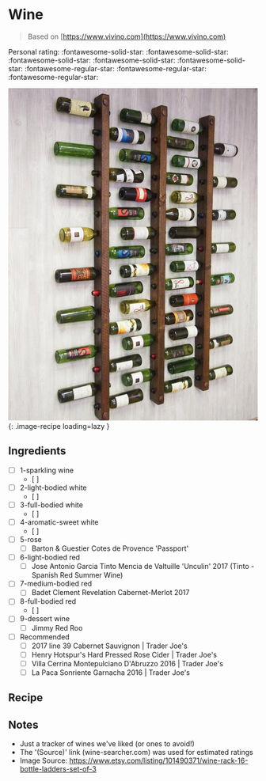 <!-- Do not modify sections with "AUTO-*". They are updated by make.py -->

# Wine

> Based on [https://www.vivino.com](https://www.vivino.com)

<!-- rating=2; (User can specify rating on scale of 1-5) -->
<!-- AUTO-UserRating -->
Personal rating: :fontawesome-solid-star: :fontawesome-solid-star: :fontawesome-solid-star: :fontawesome-solid-star: :fontawesome-solid-star: :fontawesome-regular-star: :fontawesome-regular-star: :fontawesome-regular-star:
<!-- /AUTO-UserRating -->

<!-- name_image=wine.jpg; (User can specify image name if multiple exist) -->
<!-- AUTO-Image -->
![wine.jpg](./wine.jpg){: .image-recipe loading=lazy }
<!-- /AUTO-Image -->

## Ingredients

* [ ] 1-sparkling wine
    * [ ]
* [ ] 2-light-bodied white
    * [ ]
* [ ] 3-full-bodied white
    * [ ]
* [ ] 4-aromatic-sweet white
    * [ ]
* [ ] 5-rose
    * [ ] Barton & Guestier Cotes de Provence 'Passport'
* [ ] 6-light-bodied red
    * [ ] Jose Antonio Garcia Tinto Mencia de Valtuille 'Unculin' 2017  (Tinto - Spanish Red Summer Wine)
* [ ] 7-medium-bodied red
    * [ ] Badet Clement Revelation Cabernet-Merlot 2017
* [ ] 8-full-bodied red
    * [ ]
* [ ] 9-dessert wine
    * [ ] Jimmy Red Roo
* [ ] Recommended
    * [ ] 2017 line 39 Cabernet Sauvignon | Trader Joe's
    * [ ] Henry Hotspur's Hard Pressed Rose Cider | Trader Joe's
    * [ ] Villa Cerrina Montepulciano D'Abruzzo 2016 | Trader Joe's
    * [ ] La Paca Sonriente Garnacha 2016 | Trader Joe's

## Recipe



## Notes

* Just a tracker of wines we've liked (or ones to avoid!)
* The '(Source)' link (wine-searcher.com) was used for estimated ratings
* Image Source: https://www.etsy.com/listing/101490371/wine-rack-16-bottle-ladders-set-of-3
